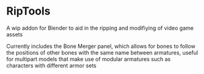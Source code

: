 # RipTools
A wip addon for Blender to aid in the ripping and modifiying of video game assets

Currently includes the Bone Merger panel, which allows for bones to follow the positions of other bones with the same name between armatures, useful for multipart models that make use of modular armatures such as characters with different armor sets
